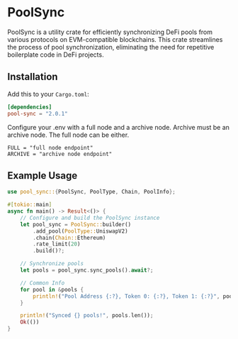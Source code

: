 # PoolSync

PoolSync is a utility crate for efficiently synchronizing DeFi pools from various protocols on EVM-compatible blockchains. This crate streamlines the process of pool synchronization, eliminating the need for repetitive boilerplate code in DeFi projects.


## Installation

Add this to your `Cargo.toml`:

```toml
[dependencies]
pool-sync = "2.0.1"
```

Configure your .env with a full node and a archive node. Archive must be an archive node. The full node can be either. 

```env
FULL = "full node endpoint"
ARCHIVE = "archive node endpoint"
```

## Example Usage
```rust
use pool_sync::{PoolSync, PoolType, Chain, PoolInfo};

#[tokio::main]
async fn main() -> Result<()> {
    // Configure and build the PoolSync instance
    let pool_sync = PoolSync::builder()
        .add_pool(PoolType::UniswapV2)
        .chain(Chain::Ethereum)
        .rate_limit(20)
        .build()?;

    // Synchronize pools
    let pools = pool_sync.sync_pools().await?;

    // Common Info
    for pool in &pools {
        println!("Pool Address {:?}, Token 0: {:?}, Token 1: {:?}", pool.address(), pool.token0(), pool.token1());
    }

    println!("Synced {} pools!", pools.len());
    Ok(())
}
```
